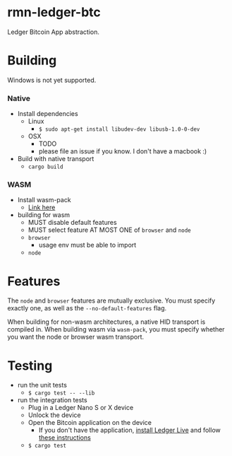 # rmn-ledger-btc

Ledger Bitcoin App abstraction.

# Building

Windows is not yet supported.

### Native
- Install dependencies
  - Linux
    - `$ sudo apt-get install libudev-dev libusb-1.0-0-dev`
  - OSX
    - TODO
    - please file an issue if you know. I don't have a macbook :)
- Build with native transport
  - `cargo build`

### WASM
- Install wasm-pack
  - [Link here](https://rustwasm.github.io/wasm-pack/installer/)
- building for wasm
  - MUST disable default features
  - MUST select feature AT MOST ONE of `browser` and `node`
  - `browser`
    - usage env must be able to import
  - `node`

# Features

The `node` and `browser` features are mutually exclusive. You must specify
exactly one, as well as the `--no-default-features` flag.

When building for non-wasm architectures, a native HID transport is compiled
in. When building wasm via `wasm-pack`, you must specify whether you want the
node or browser wasm transport.

# Testing

- run the unit tests
  - `$ cargo test -- --lib`
- run the integration tests
  - Plug in a Ledger Nano S or X device
  - Unlock the device
  - Open the Bitcoin application on the device
    - If you don't have the application, [install Ledger Live](https://support.ledger.com/hc/en-us/articles/360006395553) and follow [these instructions](https://support.ledger.com/hc/en-us/articles/360006523674-Install-or-uninstall-apps)
  - `$ cargo test`
